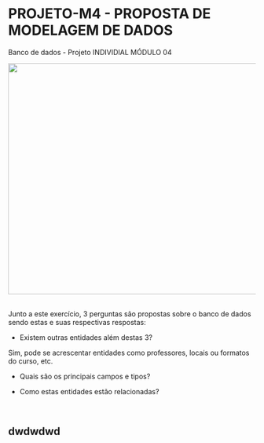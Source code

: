 # PROJETO-M4 - PROPOSTA DE MODELAGEM DE DADOS
Banco de dados - Projeto INDIVIDIAL MÓDULO 04

<p align="center">
<img width="650" height="470" src="src/assets/to_readme/Banco de dados Resilia.png">
</p>
<br>
Junto a este exercício, 3 perguntas são propostas sobre o banco de dados sendo estas e suas respectivas respostas: </p>

- Existem outras entidades além destas 3?
<p>Sim, pode se acrescentar entidades como professores, locais ou formatos do curso, etc.</p>

- Quais são os principais campos e tipos?


- Como estas entidades estão relacionadas?

<br>


<h2> dwdwdwd </h2>
